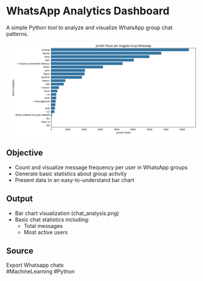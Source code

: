 # WhatsApp Analytics Dashboard

A simple Python tool to analyze and visualize WhatsApp group chat patterns.

<div align="center">
  <p float="left">
    <img src="chat_analysis.png" alt="Results Screen" width="777" hspace="10" />
  </p>
</div>

## Objective
- Count and visualize message frequency per user in WhatsApp groups
- Generate basic statistics about group activity
- Present data in an easy-to-understand bar chart

## Output
- Bar chart visualization (chat_analysis.png)
- Basic chat statistics including:
  - Total messages
  - Most active users 

## Source
Export Whatsapp chats
<br>
#MachineLearning #Python
